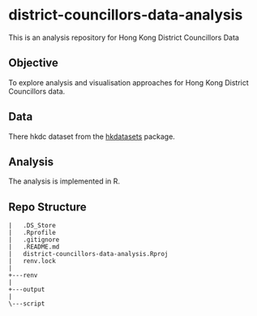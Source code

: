 # district-councillors-data-analysis
This is an analysis repository for Hong Kong District Councillors Data

## Objective

To explore analysis and visualisation approaches for Hong Kong District Councillors data.  

## Data

There hkdc dataset from the [hkdatasets](https://github.com/Hong-Kong-Districts-Info/hkdatasets) package.

## Analysis

The analysis is implemented in R. 

## Repo Structure

```
|   .DS_Store
|   .Rprofile
|   .gitignore
|   .README.md
|   district-councillors-data-analysis.Rproj
|   renv.lock
|   
+---renv
|
+---output
|       
\---script

            
```

